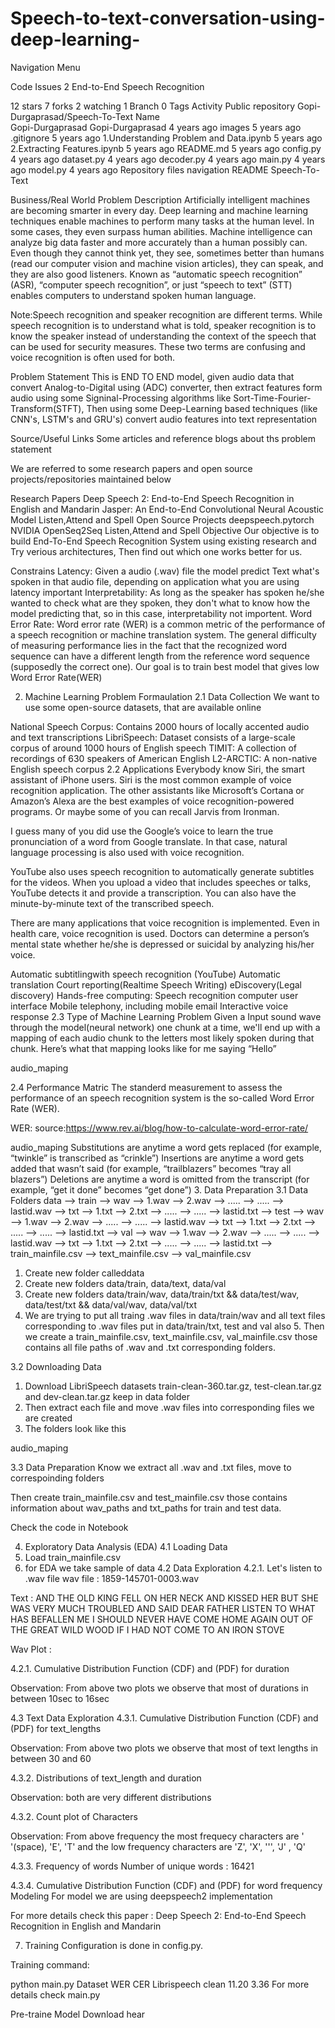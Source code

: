 # Speech-to-text-conversation-using-deep-learning-
Navigation Menu

Code
Issues
2
End-to-End Speech Recognition

 12 stars
 7 forks
 2 watching
 1 Branch
 0 Tags
 Activity
Public repository
Gopi-Durgaprasad/Speech-To-Text
Name	
Gopi-Durgaprasad
Gopi-Durgaprasad
4 years ago
images
5 years ago
.gitignore
5 years ago
1.Understanding Problem and Data.ipynb
5 years ago
2.Extracting Features.ipynb
5 years ago
README.md
5 years ago
config.py
4 years ago
dataset.py
4 years ago
decoder.py
4 years ago
main.py
4 years ago
model.py
4 years ago
Repository files navigation
README
Speech-To-Text


Business/Real World Problem
Description
Artificially intelligent machines are becoming smarter in every day. Deep learning and machine learning techniques enable machines to perform many tasks at the human level. In some cases, they even surpass human abilities. Machine intelligence can analyze big data faster and more accurately than a human possibly can. Even though they cannot think yet, they see, sometimes better than humans (read our computer vision and machine vision articles), they can speak, and they are also good listeners. Known as “automatic speech recognition” (ASR), “computer speech recognition”, or just “speech to text” (STT) enables computers to understand spoken human language.

Note:Speech recognition and speaker recognition are different terms. While speech recognition is to understand what is told, speaker recognition is to know the speaker instead of understanding the context of the speech that can be used for security measures. These two terms are confusing and voice recognition is often used for both.

Problem Statement
This is END TO END model, given audio data that convert Analog-to-Digital using (ADC) converter, then extract features form audio using some Signinal-Processing algorithms like Sort-Time-Fourier-Transform(STFT), Then using some Deep-Learning based techniques (like CNN's, LSTM's and GRU's) convert audio features into text representation

Source/Useful Links
Some articles and reference blogs about ths problem statement

We are referred to some research papers and open source projects/repositories maintained below

Research Papers
Deep Speech 2: End-to-End Speech Recognition in English and Mandarin
Jasper: An End-to-End Convolutional Neural Acoustic Model
Listen,Attend and Spell
Open Source Projects
deepspeech.pytorch
NVIDIA OpenSeq2Seq
Listen,Attend and Spell
Objective
Our objective is to build End-To-End Speech Recognition System using existing research and Try verious architectures, Then find out which one works better for us.

Constrains
Latency: Given a audio (.wav) file the model predict Text what's spoken in that audio file, depending on application what you are using latency important
Interpretability: As long as the speaker has spoken he/she wanted to check what are they spoken, they don't what to know how the model predicting that, so in this case, interpretability not importent.
Word Error Rate: Word error rate (WER) is a common metric of the performance of a speech recognition or machine translation system. The general difficulty of measuring performance lies in the fact that the recognized word sequence can have a different length from the reference word sequence (supposedly the correct one).
Our goal is to train best model that gives low Word Error Rate(WER)

2. Machine Learning Problem Formaulation
2.1 Data Collection
We want to use some open-source datasets, that are available online

National Speech Corpus: Contains 2000 hours of locally accented audio and text transcriptions
LibriSpeech: Dataset consists of a large-scale corpus of around 1000 hours of English speech
TIMIT: A collection of recordings of 630 speakers of American English
L2-ARCTIC: A non-native English speech corpus
2.2 Applications
Everybody know Siri, the smart assistant of iPhone users. Siri is the most common example of voice recognition application. The other assistants like Microsoft’s Cortana or Amazon’s Alexa are the best examples of voice recognition-powered programs. Or maybe some of you can recall Jarvis from Ironman.

I guess many of you did use the Google’s voice to learn the true pronunciation of a word from Google translate. In that case, natural language processing is also used with voice recognition.

YouTube also uses speech recognition to automatically generate subtitles for the videos. When you upload a video that includes speeches or talks, YouTube detects it and provide a transcription. You can also have the minute-by-minute text of the transcribed speech.

There are many applications that voice recognition is implemented. Even in health care, voice recognition is used. Doctors can determine a person’s mental state whether he/she is depressed or suicidal by analyzing his/her voice.

Automatic subtitlingwith speech recognition (YouTube)
Automatic translation
Court reporting(Realtime Speech Writing)
eDiscovery(Legal discovery)
Hands-free computing: Speech recognition computer user interface
Mobile telephony, including mobile email
Interactive voice response
2.3 Type of Machine Learning Problem
Given a Input sound wave through the model(neural network) one chunk at a time, we'll end up with a mapping of each audio chunk to the letters most likely spoken during that chunk. Here’s what that mapping looks like for me saying “Hello”

audio_maping

2.4 Performance Matric
The standerd measurement to assess the performance of an speech recognition system is the so-called Word Error Rate (WER).

WER:
source:https://www.rev.ai/blog/how-to-calculate-word-error-rate/

audio_maping
Substitutions are anytime a word gets replaced (for example, “twinkle” is transcribed as “crinkle”)
Insertions are anytime a word gets added that wasn’t said (for example, “trailblazers” becomes “tray all blazers”)
Deletions are anytime a word is omitted from the transcript (for example, “get it done” becomes “get done”)
3. Data Preparation
3.1 Data Folders
  data --> train --> wav --> 1.wav
                         --> 2.wav
                         --> .....
                         --> .....
                         --> lastid.wav
                 --> txt --> 1.txt
                         --> 2.txt
                         --> .....
                         --> .....
                         --> lastid.txt
       --> test  --> wav --> 1.wav
                         --> 2.wav
                         --> .....
                         --> .....
                         --> lastid.wav
                 --> txt --> 1.txt
                         --> 2.txt
                         --> .....
                         --> .....
                         --> lastid.txt
       --> val   --> wav --> 1.wav
                         --> 2.wav
                         --> .....
                         --> .....
                         --> lastid.wav
                 --> txt --> 1.txt
                         --> 2.txt
                         --> .....
                         --> .....
                         --> lastid.txt
       --> train_mainfile.csv
       --> text_mainfile.csv
       --> val_mainfile.csv
1. Create new folder calleddata
2. Create new folders data/train, data/text, data/val
3. Create new folders data/train/wav, data/train/txt && data/test/wav, data/test/txt && data/val/wav, data/val/txt
4. We are trying to put all traing .wav files in data/train/wav and all text files corresponding to .wav files put in data/train/txt, test and val also 5. Then we create a train_mainfile.csv, text_mainfile.csv, val_mainfile.csv those contains all file paths of .wav and .txt corresponding folders.

3.2 Downloading Data
1. Download LibriSpeech datasets train-clean-360.tar.gz, test-clean.tar.gz and dev-clean.tar.gz keep in data folder
2. Then extract each file and move .wav files into corresponding files we are created
3. The folders look like this

audio_maping

3.3 Data Preparation
Know we extract all .wav and .txt files, move to correspoinding folders

Then create train_mainfile.csv and test_mainfile.csv those contains information about wav_paths and txt_paths for train and test data.

Check the code in Notebook

4. Exploratory Data Analysis (EDA)
4.1 Loading Data
1. Load train_mainfile.csv
2. for EDA we take sample of data
4.2 Data Exploration
4.2.1. Let's listen to .wav file
wav file : 1859-145701-0003.wav

Text : AND THE OLD KING FELL ON HER NECK AND KISSED HER BUT SHE WAS VERY MUCH TROUBLED AND SAID DEAR FATHER LISTEN TO WHAT HAS BEFALLEN ME I SHOULD NEVER HAVE COME HOME AGAIN OUT OF THE GREAT WILD WOOD IF I HAD NOT COME TO AN IRON STOVE

Wav Plot :



4.2.1. Cumulative Distribution Function (CDF) and (PDF) for duration
 

Observation: From above two plots we observe that most of durations in between 10sec to 16sec

4.3 Text Data Exploration
4.3.1. Cumulative Distribution Function (CDF) and (PDF) for text_lengths
 

Observation: From above two plots we observe that most of text lengths in between 30 and 60

4.3.2. Distributions of text_length and duration


Observation: both are very different distributions

4.3.2. Count plot of Characters


Observation: From above frequency the most frequecy characters are ' '(space), 'E', 'T' and the low frequency characters are 'Z', 'X', ''', 'J' , 'Q'

4.3.3. Frequency of words
Number of unique words : 16421





4.3.4. Cumulative Distribution Function (CDF) and (PDF) for word frequency
 Modeling
For model we are using deepspeech2 implementation

For more details check this paper : Deep Speech 2: End-to-End Speech Recognition in English and Mandarin

7. Training
Configuration is done in config.py.

Training command:

python main.py
Dataset	WER	CER
Librispeech clean	11.20	3.36
For more details check main.py

Pre-traine Model
Download hear
